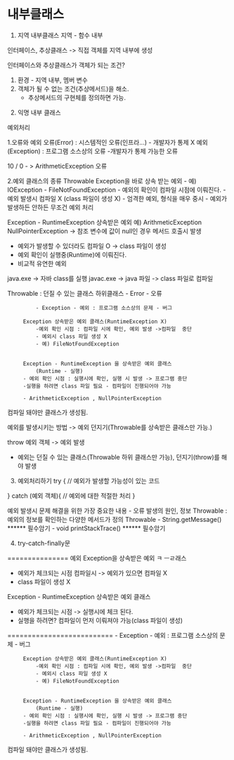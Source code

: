 # 내부클래스
1. 지역 내부클래스
지역 - 함수 내부

인터페이스, 추상클래스 -> 직접 객체를 지역 내부에 생성

인터페이스와 추상클래스가 객체가 되는 조건?
1) 환경 - 지역 내부, 멤버 변수
2) 객체가 될 수 없는 조건(추상메서드)을 해소.
   - 추상메서드의 구현체를 정의하면 가능.


2. 익명 내부 클래스




예외처리

1.오류와 예외
오류(Error) : 시스템적인 오류(인프라...)
               - 개발자가 통제 X
예외(Exception) : 프로그램 소스상의 오류
           -개발자가 통제 가능한 오류

10 / 0 - > ArithmeticException 오류


2.예외 클래스의 종류
Throwable 
  Exception을 바로 상속 받는 예외
    - 예) IOException - FileNotFoundException
       - 예외의 확인이 컴파일 시점에 이뤄진다.
       - 예외 발생시 컴파일 X (class 파일이 생성 X)
       - 엄격한 예외, 형식을 매우 중시
       - 예외가 발생하든 안하든 무조건 예외 처리


  Exception
    - RuntimeException 상속받은 예외
      예) ArithmeticException
          NullPointerException
             -> 참조 변수에 값이 null인 경우 메서드 호출시 발생

   - 예외가 발생할 수 있더라도 컴파일 O  -> class 파일이 생성
   - 예외 확인이 실행중(Runtime)에 이뤄진다.
   - 비교적 유연한 예외



java.exe -> 자바 class를 실행
javac.exe -> java 파일 -> class 파일로 컴파일


Throwable : 던질 수 있는 클래스
하위클래스 - Error - 오류


             - Exception - 예외 : 프로그램 소스상의 문제 - 버그

         Exception 상속받은 예외 클래스(RuntimeException X)
             -예외 확인 시점 : 컴파일 시에 확인, 예외 발생 ->컴파일  중단 
             - 예외시 class 파일 생성 X
             - 예) FileNotFoundException


         Exception - RuntimeException 을 상속받은 예외 클래스
             (Runtime - 실행)
         - 예외 확인 시점 : 실행시에 확인, 실행 시 발생 -> 프로그램 중단
         -실행을 하려면 class 파일 필요 - 컴파일이 진행되어야 가능

         - ArithmeticException , NullPointerException

컴파일 돼야만 클래스가 생성됨.


예외를 발생시키는 방법 
-> 예외 던지기(Throwable를 상속받은 클래스만 가능.)

throw 예외 객체 -> 예외 발생
- 예외는 던질 수 있는 클래스(Throwable 하위 클래스만 가능),
던지기(throw)를 해야 발생





3. 예외처리하기
try {
    // 예외가 발생할 가능성이 있는 코드

} catch (예외 객체){
   // 예외에 대한 적절한 처리
}

예외 발생시 문제 해결을 위한 가장 중요한 내용 - 오류 발생의 원인, 정보
Throwable : 예외의 정보를 확인하는 다양한 메서드가 정의
Throwable 
    - String.getMessage()  ****** 필수암기
    - void printStackTrace()  ******  필수암기

4. try-catch-finally문










===============
예외
Exception을 상속받은 예외 ㅋ ㅡㄹ래스
 - 예외가 체크되는 시점 컴파일시 -> 예외가 있으면 컴파일 X
 - class 파일이 생성 X

Exception - RuntimeException 상속받은 예외 클래스
 - 예외가 체크되는 시점 -> 실행시에 체크 된다.
 - 실행을 하려면? 컴파일이 먼저 이뤄져야 가능(class 파일이 생성)



==========================
             - Exception - 예외 : 프로그램 소스상의 문제 - 버그

         Exception 상속받은 예외 클래스(RuntimeException X)
             -예외 확인 시점 : 컴파일 시에 확인, 예외 발생 ->컴파일  중단 
             - 예외시 class 파일 생성 X
             - 예) FileNotFoundException


         Exception - RuntimeException 을 상속받은 예외 클래스
             (Runtime - 실행)
         - 예외 확인 시점 : 실행시에 확인, 실행 시 발생 -> 프로그램 중단
         -실행을 하려면 class 파일 필요 - 컴파일이 진행되어야 가능

         - ArithmeticException , NullPointerException

컴파일 돼야만 클래스가 생성됨.




